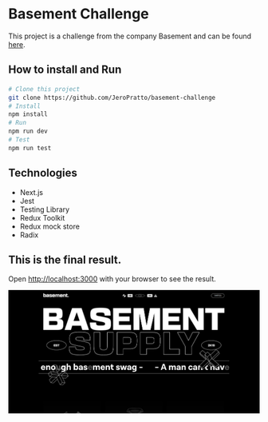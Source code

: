 # Basement Challenge

This project is a challenge from the company Basement and can be found [here](https://github.com/goncy/basement-challenge).

## How to install and Run

```bash
# Clone this project
git clone https://github.com/JeroPratto/basement-challenge
# Install
npm install
# Run
npm run dev
# Test
npm run test
```

## Technologies

- Next.js
- Jest
- Testing Library
- Redux Toolkit
- Redux mock store
- Radix

## This is the final result.

Open [http://localhost:3000](http://localhost:3000) with your browser to see the result.

![image of this project](/readmeImage/basement.jpg 'Basement challenge')
